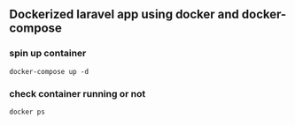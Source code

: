## Dockerized laravel app using docker and docker-compose

### spin up container

``docker-compose up -d``

### check container running or not 

``docker ps``
